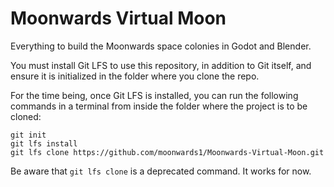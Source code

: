 # Moonwards Virtual Moon
Everything to build the Moonwards space colonies in Godot and Blender.

You must install Git LFS to use this repository, in addition to Git itself, and ensure it is initialized in the folder where you clone the repo. 

For the time being, once Git LFS is installed, you can run the following commands in a terminal from inside the folder where the project is to be cloned:

    git init
    git lfs install
    git lfs clone https://github.com/moonwards1/Moonwards-Virtual-Moon.git 
    
Be aware that `git lfs clone` is a deprecated command. It works for now.
    

 
 







